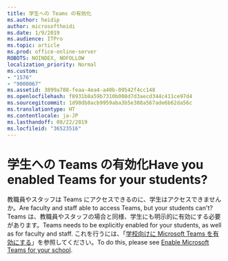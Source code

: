 ```yaml
---
title: 学生への Teams の有効化
ms.author: heidip
author: microsoftheidi
ms.date: 1/9/2019
ms.audience: ITPro
ms.topic: article
ms.prod: office-online-server
ROBOTS: NOINDEX, NOFOLLOW
localization_priority: Normal
ms.custom:
- "1576"
- "9000067"
ms.assetid: 3899a788-feaa-4ea4-a40b-09542f4cc148
ms.openlocfilehash: f8931b8a59b7310b008d7d3aecd344c411ce97d4
ms.sourcegitcommit: 1d98db8acb9959aba3b5e308a567ade6b62da56c
ms.translationtype: HT
ms.contentlocale: ja-JP
ms.lasthandoff: 08/22/2019
ms.locfileid: "36523516"
---
```

# <a name="have-you-enabled-teams-for-your-students"></a><span data-ttu-id="794c9-102">学生への Teams の有効化</span><span class="sxs-lookup"><span data-stu-id="794c9-102">Have you enabled Teams for your students?</span></span>

<span data-ttu-id="794c9-103">教職員やスタッフは Teams にアクセスできるのに、学生はアクセスできませんか。</span><span class="sxs-lookup"><span data-stu-id="794c9-103">Are faculty and staff able to access Teams, but your students can't?</span></span> <span data-ttu-id="794c9-104">Teams は、教職員やスタッフの場合と同様、学生にも明示的に有効にする必要があります。</span><span class="sxs-lookup"><span data-stu-id="794c9-104">Teams needs to be explicitly enabled for your students, as well as for faculty and staff.</span></span> <span data-ttu-id="794c9-105">これを行うには、「[学校向けに Microsoft Teams を有効にする](https://docs.microsoft.com/education/get-started/enable-microsoft-teams)」を参照してください。</span><span class="sxs-lookup"><span data-stu-id="794c9-105">To do this, please see [Enable Microsoft Teams for your school](https://docs.microsoft.com/education/get-started/enable-microsoft-teams).</span></span>
  